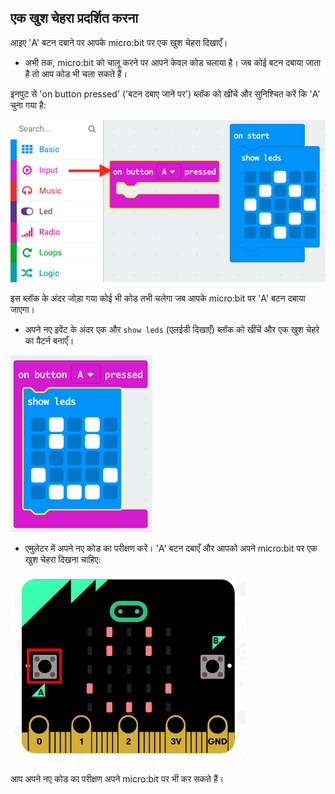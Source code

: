 ## एक खुश चेहरा प्रदर्शित करना

आइए 'A' बटन दबाने पर आपके micro:bit पर एक खुश चेहरा दिखाएँ।

+ अभी तक, micro:bit को चालू करने पर आपने केवल कोड चलाया है। जब कोई बटन दबाया जाता है तो आप कोड भी चला सकते हैं।

इनपुट से 'on button pressed' ('बटन दबाए जाने पर') ब्लॉक को खींचें और सुनिश्चित करें कि 'A' चुना गया है:

![स्क्रीनशॉट](images/badge-button-a.png)

इस ब्लॉक के अंदर जोड़ा गया कोई भी कोड तभी चलेगा जब आपके micro:bit पर 'A' बटन दबाया जाएगा।

+ अपने नए इवेंट के अंदर एक और `show leds` (एलईडी दिखाएँ) ब्लॉक को खींचें और एक खुश चेहरे का पैटर्न बनाएँ।

![स्क्रीनशॉट](images/badge-happy.png)

+ एमुलेटर में अपने नए कोड का परीक्षण करें। 'A' बटन दबाएँ और आपको अपने micro:bit पर एक खुश चेहरा दिखना चाहिए:

![स्क्रीनशॉट](images/badge-happy-emulator.png)

आप अपने नए कोड का परीक्षण अपने micro:bit पर भी कर सकते हैं।